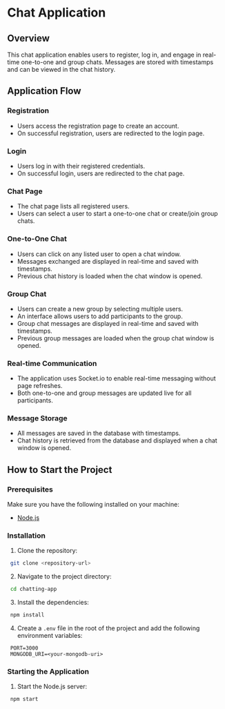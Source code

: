 # Chat Application

## Overview

This chat application enables users to register, log in, and engage in real-time one-to-one and group chats. Messages are stored with timestamps and can be viewed in the chat history.

## Application Flow

### Registration

- Users access the registration page to create an account.
- On successful registration, users are redirected to the login page.

### Login

- Users log in with their registered credentials.
- On successful login, users are redirected to the chat page.

### Chat Page

- The chat page lists all registered users.
- Users can select a user to start a one-to-one chat or create/join group chats.

### One-to-One Chat

- Users can click on any listed user to open a chat window.
- Messages exchanged are displayed in real-time and saved with timestamps.
- Previous chat history is loaded when the chat window is opened.

### Group Chat

- Users can create a new group by selecting multiple users.
- An interface allows users to add participants to the group.
- Group chat messages are displayed in real-time and saved with timestamps.
- Previous group messages are loaded when the group chat window is opened.

### Real-time Communication

- The application uses Socket.io to enable real-time messaging without page refreshes.
- Both one-to-one and group messages are updated live for all participants.

### Message Storage

- All messages are saved in the database with timestamps.
- Chat history is retrieved from the database and displayed when a chat window is opened.

## How to Start the Project

### Prerequisites

Make sure you have the following installed on your machine:
- [Node.js](https://nodejs.org/)

### Installation

1. Clone the repository:

```bash
 git clone <repository-url>
```

2. Navigate to the project directory:

```bash
 cd chatting-app
```

3. Install the dependencies:

```bash
 npm install
```

4. Create a `.env` file in the root of the project and add the following environment variables:

```env
 PORT=3000
 MONGODB_URI=<your-mongodb-uri>
```

### Starting the Application

1. Start the Node.js server:

```bash
 npm start
```
